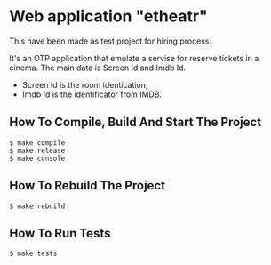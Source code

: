 Web application "etheatr"
======================

This have been made as test project for hiring process.

It's an OTP application that emulate a servise for reserve
tickets in a cinema. The main data is Screen Id and Imdb Id.

 - Screen Id is the room identication;
 - Imdb Id is the identificator from IMDB.

How To Compile, Build And Start The Project
-----------------------------------------

    $ make compile
    $ make release
    $ make console

How To Rebuild The Project
-------------------------

    $ make rebuild

How To Run Tests
---------------

    $ make tests